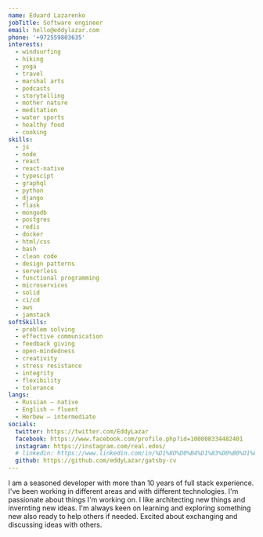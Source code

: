 ```yaml
---
name: Eduard Lazarenko
jobTitle: Software engineer
email: hello@eddylazar.com
phone: '+972559803635'
interests:
  - windsurfing
  - hiking
  - yoga
  - travel
  - marshal arts
  - podcasts
  - storytelling
  - mother nature
  - meditation
  - water sports
  - healthy food
  - cooking
skills:
  - js
  - node
  - react
  - react-native
  - typescipt
  - graphql
  - python
  - django
  - flask
  - mongodb
  - postgres
  - redis
  - docker
  - html/css
  - bash
  - clean code
  - design patterns
  - serverless
  - functional programming
  - microservices
  - solid
  - ci/cd
  - aws
  - jamstack
softSkills:
  - problem solving
  - effective communication
  - feedback giving
  - open-mindedness
  - creativity
  - stress resistance
  - integrity
  - flexibility
  - tolerance
langs:
  - Russian — native
  - English — fluent
  - Herbew — intermediate
socials:
  twitter: https://twitter.com/EddyLazar
  facebook: https://www.facebook.com/profile.php?id=100008334482401
  instagram: https://instagram.com/real.edos/
  # linkedin: https://www.linkedin.com/in/%D1%8D%D0%B4%D1%83%D0%B0%D1%80%D0%B4-%D0%BB%D0%B0%D0%B7%D0%B0%D1%80%D0%B5%D0%BD%D0%BA%D0%BE-11b75782/
  github: https://github.com/eddyLazar/gatsby-cv
---
```


I am a seasoned developer with more than 10 years of full stack experience. I've been working in different areas and with different technologies. I'm passionate about things I'm working on. I like architecting new things and invernting new ideas. I'm always keen on learning and exploring something new also ready to help others if needed. Excited about exchanging and discussing ideas with others.
